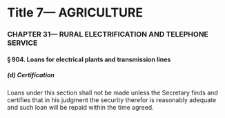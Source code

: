 
# Title 7— AGRICULTURE
### CHAPTER 31— RURAL ELECTRIFICATION AND TELEPHONE SERVICE
#### § 904. Loans for electrical plants and transmission lines
##### (d) Certification

Loans under this section shall not be made unless the Secretary finds and certifies that in his judgment the security therefor is reasonably adequate and such loan will be repaid within the time agreed.
